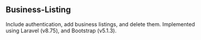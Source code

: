 ## Business-Listing

Include authentication, add business listings, and delete them.
Implemented using Laravel (v8.75), and Bootstrap (v5.1.3). 
